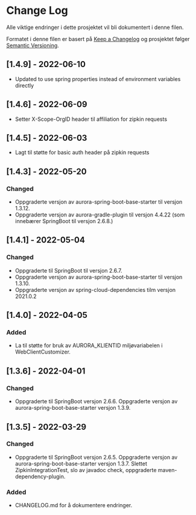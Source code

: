 # Change Log

Alle viktige endringer i dette prosjektet vil bli dokumentert i denne filen.

Formatet i denne filen er basert på [Keep a Changelog](http://keepachangelog.com/)
og prosjektet følger [Semantic Versioning](http://semver.org/).

## [1.4.9] - 2022-06-10
- Updated to use spring properties instead of environment variables directly

## [1.4.6] - 2022-06-09
- Setter X-Scope-OrgID header til affiliation for zipkin requests

## [1.4.5] - 2022-06-03
- Lagt til støtte for basic auth header på zipkin requests

## [1.4.3] - 2022-05-20

### Changed

- Oppgraderte versjon av aurora-spring-boot-base-starter til versjon 1.3.12.
- Oppgraderte versjon av aurora-gradle-plugin til versjon 4.4.22 (som innebærer SpringBoot til versjon 2.6.8.)

## [1.4.1] - 2022-05-04

### Changed

- Oppgraderte til SpringBoot til versjon 2.6.7.
- Oppgraderte versjon av aurora-spring-boot-base-starter til versjon 1.3.10.
- Oppgraderte versjon av spring-cloud-dependencies tilm versjon 2021.0.2

## [1.4.0] - 2022-04-05

### Added

- La til støtte for bruk av AURORA_KLIENTID miljøvariabelen i WebClientCustomizer.

## [1.3.6] - 2022-04-01

### Changed

- Oppgraderte til SpringBoot versjon 2.6.6. Oppgraderte versjon av aurora-spring-boot-base-starter versjon 1.3.9.

## [1.3.5] - 2022-03-29

### Changed

- Oppgraderte til SpringBoot versjon 2.6.5. Oppgraderte versjon av aurora-spring-boot-base-starter versjon 1.3.7. Slettet
ZipkinIntegrationTest, slo av javadoc check, oppgraderte maven-dependency-plugin.

### Added

- CHANGELOG.md for å dokumentere endringer.
